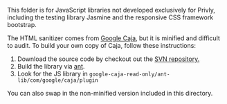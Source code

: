 This folder is for JavaScript libraries not developed exclusively for Privly, 
including the testing library Jasmine and the responsive CSS framework bootstrap.

The HTML sanitizer comes from [Google Caja](http://code.google.com/p/google-caja/wiki/JsHtmlSanitizer), but it is minified and difficult to audit. To build your own copy of Caja, follow these instructions:

1. Download the source code by checkout out the [SVN repository.](http://code.google.com/p/google-caja/source/checkout)
1. Build the library via [ant](http://code.google.com/p/google-caja/wiki/RunningCaja).
1. Look for the JS library in `google-caja-read-only/ant-lib/com/google/caja/plugin`

You can also swap in the non-minified version included in this directory.


